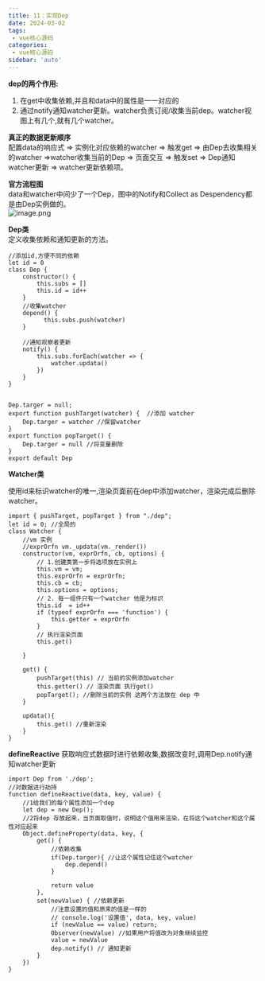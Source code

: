 ```yaml
---
title: 11：实现Dep
date: 2024-03-02 
tags:
 - vue核心源码
categories:
 - vue核心源码
sidebar: 'auto'
---
```

**dep的两个作用:**
1. 在get中收集依赖,并且和data中的属性是一一对应的   
2. 通过notify通知watcher更新。watcher负责订阅/收集当前dep。watcher视图上有几个,就有几个watcher。  

**真正的数据更新顺序**  
配置data的响应式 => 实例化对应依赖的watcher => 触发get => 由Dep去收集相关的watcher =>watcher收集当前的Dep => 页面交互 => 触发set => Dep通知watcher更新 => watcher更新依赖项。  

**官方流程图**  
data和watcher中间少了一个Dep，图中的Notify和Collect as Despendency都是由Dep实例做的。  
![image.png](/vuecode/dep-watcher.png)  

**Dep类**  
定义收集依赖和通知更新的方法。
```
//添加id,方便不同的依赖
let id = 0
class Dep {
    constructor() {
        this.subs = []
        this.id = id++
    }
    //收集watcher 
    depend() {
          this.subs.push(watcher)
    }
  
    //通知观察者更新
    notify() {
        this.subs.forEach(watcher => {
            watcher.updata()
        })
    }
}


Dep.targer = null;
export function pushTarget(watcher) {  //添加 watcher
    Dep.targer = watcher //保留watcher
}
export function popTarget() {
    Dep.targer = null //将变量删除
}
export default Dep

```  
**Watcher类**

使用id来标识watcher的唯一,渲染页面前在dep中添加watcher，渲染完成后删除watcher。
```
import { pushTarget, popTarget } from "./dep";
let id = 0; //全局的
class Watcher {
    //vm 实例
    //exprOrfn vm._updata(vm._render()) 
    constructor(vm, exprOrfn, cb, options) {
        // 1.创建类第一步将选项放在实例上
        this.vm = vm;
        this.exprOrfn = exprOrfn;
        this.cb = cb;
        this.options = options;
        // 2. 每一组件只有一个watcher 他是为标识
        this.id  = id++
        if (typeof exprOrfn === 'function') {
            this.getter = exprOrfn
        }
        // 执行渲染页面
        this.get()
      
    }   

    get() {
        pushTarget(this) // 当前的实例添加watcher
        this.getter() // 渲染页面 执行get()
        popTarget(); //删除当前的实例 这两个方法放在 dep 中
    }
  
    updata(){
        this.get() //重新渲染
    }
}
```  
**defineReactive**
获取响应式数据时进行依赖收集,数据改变时,调用Dep.notify通知watcher更新
```
import Dep from './dep';
//对数据进行劫持
function defineReactive(data, key, value) {
    //1给我们的每个属性添加一个dep
    let dep = new Dep();
    //2将dep 存放起来，当页面取值时，说明这个值用来渲染，在将这个watcher和这个属性对应起来
    Object.defineProperty(data, key, {
        get() { 
            //依赖收集
            if(Dep.targer){ //让这个属性记住这个watcher
                dep.depend()
            }
         
            return value
        },
        set(newValue) { //依赖更新
            //注意设置的值和原来的值是一样的
            // console.log('设置值', data, key, value)
            if (newValue == value) return;
            Observer(newValue) //如果用户将值改为对象继续监控
            value = newValue
            dep.notify() // 通知更新
        }
    })
}
```






